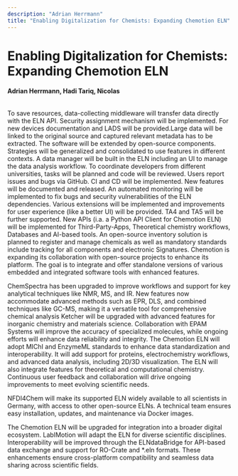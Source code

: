 ```yaml
---
description: "Adrian Herrmann"
title: "Enabling Digitalization for Chemists: Expanding Chemotion ELN"
---
```


# Enabling Digitalization for Chemists: Expanding Chemotion ELN

#### Adrian Herrmann, Hadi Tariq, Nicolas

#####  

###### 

To save resources, data-collecting middleware will transfer data directly with the ELN API. Security assignment mechanism will be implemented. For new devices documentation and LADS will be provided.Large data will be linked to the original source and captured relevant metadata has to be extracted. The software will be extended by open-source components. Strategies will be generalized and consolidated to use features in different contexts. A data manager will be built in the ELN including an UI to manage the data analysis workflow.
To coordinate developers from different universities, tasks will be planned and code will be reviewed. Users report issues and bugs via GitHub. CI and CD will be implemented. New features will be documented and released. An automated monitoring will be implemented to fix bugs and security vulnerabilities of the ELN dependencies. Various extensions will be implemented and improvements for user experience (like a better UI) will be provided. TA4 and TA5 will be further supported. New APIs (i.a. a Python API Client for Chemotion ELN) will be implemented for Third-Party-Apps, Theoretical chemistry workflows, Databases and AI-based tools. An open-source inventory solution is planned to register and manage chemicals as well as mandatory standards include tracking for all components and electronic Signatures.
Chemotion is expanding its collaboration with open-source projects to enhance its platform. The goal is to integrate and offer standalone versions of various embedded and integrated software tools with enhanced features.

ChemSpectra has been upgraded to improve workflows and support for key analytical techniques like NMR, MS, and IR. New features now accommodate advanced methods such as EPR, DLS, and combined techniques like GC-MS, making it a versatile tool for comprehensive chemical analysis
Ketcher will be upgraded with advanced features for inorganic chemistry and materials science. Collaboration with EPAM Systems will improve the accuracy of specialized molecules, while ongoing efforts will enhance data reliability and integrity.
The Chemotion ELN will adopt MIChI and EnzymeML standards to enhance data standardization and interoperability. It will add support for proteins, electrochemistry workflows, and advanced data analysis, including 2D/3D visualization. The ELN will also integrate features for theoretical and computational chemistry. Continuous user feedback and collaboration will drive ongoing improvements to meet evolving scientific needs.

NFDI4Chem will make its supported ELN widely available to all scientists in Germany, with access to other open-source ELNs. A technical team ensures easy installation, updates, and maintenance via Docker images. 

The Chemotion ELN will be upgraded for integration into a broader digital ecosystem. LabIMotion will adapt the ELN for diverse scientific disciplines. Interoperability will be improved through the ELNdataBridge for API-based data exchange and support for RO-Crate and *.eln formats. These enhancements ensure cross-platform compatibility and seamless data sharing across scientific fields.

